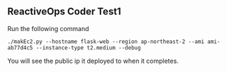 ## ReactiveOps Coder Test1
Run the following command
```
./makEc2.py --hostname flask-web --region ap-northeast-2 --ami ami-ab77d4c5 --instance-type t2.medium --debug
```

You will see the public ip it deployed to when it completes.
